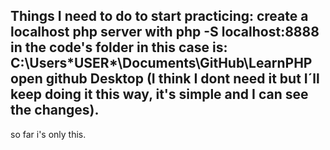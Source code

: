 Things I need to do to start practicing:
create a localhost php server with php -S localhost:8888 in the code's folder in this case is: C:\Users\*USER*\Documents\GitHub\LearnPHP
open github Desktop (I think I dont need it but I´ll keep doing it this way, it's simple and I can see the changes).
---------------------------------------------------------------------------------------------------------------------------

so far i's only this.
